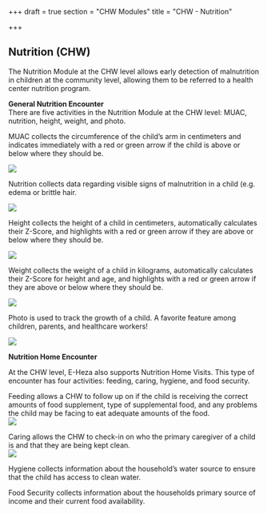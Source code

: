 +++
draft = true
section = "CHW Modules"
title = "CHW - Nutrition"

+++
## **Nutrition (CHW)**

The Nutrition Module at the CHW level allows early detection of malnutrition in children at the community level, allowing them to be referred to a health center nutrition program.

**General Nutrition Encounter**  
There are five activities in the Nutrition Module at the CHW level: MUAC, nutrition, height, weight, and photo.

MUAC collects the circumference of the child’s arm in centimeters and indicates immediately with a red or green arrow if the child is above or below where they should be.

![](/uploads/chw-nutr-muac.png)

Nutrition collects data regarding visible signs of malnutrition in a child (e.g. edema or brittle hair.

![](/uploads/chw-nutr-nutr.png)

Height collects the height of a child in centimeters, automatically calculates their Z-Score, and highlights with a red or green arrow if they are above or below where they should be.

![](/uploads/chw-nutrition-height.png)

Weight collects the weight of a child in kilograms, automatically calculates their Z-Score for height and age, and highlights with a red or green arrow if they are above or below where they should be.

![](/uploads/chw-nutr-weight.png)

Photo is used to track the growth of a child. A favorite feature among children, parents, and healthcare workers!

![](/uploads/chw-nutr-photo.png)

**Nutrition Home Encounter**

At the CHW level, E-Heza also supports Nutrition Home Visits. This type of encounter has four activities: feeding, caring, hygiene, and food security.

Feeding allows a CHW to follow up on if the child is receiving the correct amounts of food supplement, type of supplemental food, and any problems the child may be facing to eat adequate amounts of the food.  
![](/uploads/nutri-home-feeding.png)

Caring allows the CHW to check-in on who the primary caregiver of a child is and that they are being kept clean.  
![](/uploads/nutri-home-caring.png)

Hygiene collects information about the household’s water source to ensure that the child has access to clean water.

Food Security collects information about the households primary source of income and their current food availability.
